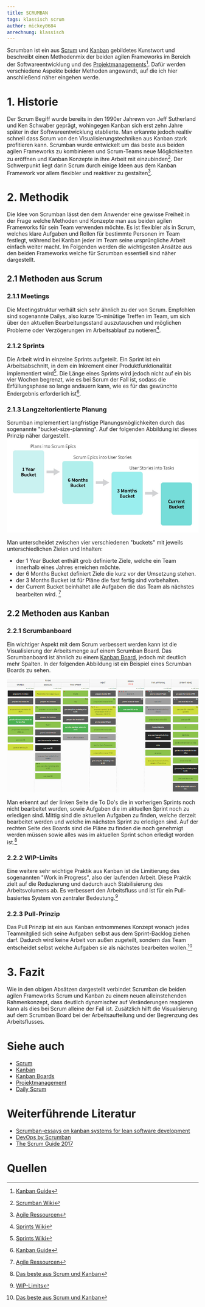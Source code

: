 ```yaml
---
title: SCRUMBAN
tags: klassisch scrum
author: mickey0684
anrechnung: klassisch
---
```


Scrumban ist ein aus [Scrum](SCRUM.md) und [Kanban](Kanban.md) gebildetes Kunstwort und beschreibt einen Methodenmix der beiden agilen Frameworks im Bereich der Softwareentwicklung und des [Projektmanagements](Projektmanagement.md)[^1]. Dafür werden verschiedene Aspekte beider Methoden angewandt, auf die ich hier anschließend näher eingehen werde.

# 1. Historie
Der Scrum Begiff wurde bereits in den 1990er Jahrewn von Jeff Sutherland und Ken Schwaber geprägt, wohingegen Kanban sich erst zehn Jahre später in der Softwareentwicklung etablierte. Man erkannte jedoch realtiv schnell dass Scrum von den Visualisierungstechniken aus Kanban stark profitieren kann.
Scrumban wurde entwickelt um das beste aus beiden agilen Frameworks zu kombinieren und Scrum-Teams neue Möglichkeiten zu eröffnen und Kanban Konzepte in ihre Arbeit mit einzubinden[^2]. Der Schwerpunkt liegt darin Scrum durch einige Ideen aus dem Kanban Framework vor allem flexibler und reaktiver zu gestalten[^3].

# 2. Methodik
Die Idee von Scrumban lässt den dem Anwender eine gewisse Freiheit in der Frage welche Methoden und Konzepte man aus beiden agilen Frameworks für sein Team verwenden möchte. Es ist flexibler als in Scrum, welches klare Aufgaben und Rollen für bestimmte Personen im Team festlegt, während bei Kanban jeder im Team seine ursprüngliche Arbeit einfach weiter macht. Im Folgenden werden die wichtigesten Ansätze aus den beiden Frameworks welche für Scrumban essentiell sind näher dargestellt.

## 2.1 Methoden aus Scrum
### 2.1.1 Meetings 
Die Meetingstruktur verhält sich sehr ähnlich zu der von Scrum. Empfohlen sind sogenannte Dailys, also kurze 15-minütige Treffen im Team, um sich über den aktuellen Bearbeitungsstand auszutauschen und möglichen Probleme oder Verzögerungen im Arbeitsablauf zu notieren[^4].
### 2.1.2 Sprints
Die Arbeit wird in einzelne Sprints aufgeteilt. Ein Sprint ist ein Arbeitsabschnitt, in dem ein Inkrement einer Produktfunktionalität implementiert wird[^4]. Die Länge eines Sprints wird jedoch nicht auf ein bis vier Wochen begrenzt, wie es bei Scrum der Fall ist, sodass die Erfüllungsphase so lange andauern kann, wie es für das gewünchte Endergebnis erforderlich ist[^1].
### 2.1.3 Langzeitorientierte Planung
Scrumban implementiert langfristige Planungsmöglichkeiten durch das sogenannte "bucket-size-planning". Auf der folgenden Abbildung ist dieses Prinzip näher dargestellt. 
![bucket-size-planning](SCRUMBAN/Bucket-size-planning.jpg)

Man unterscheidet zwischen vier verschiedenen "buckets" mit jeweils unterschiedlichen Zielen und Inhalten:
* der 1 Year Bucket enthält grob definierte Ziele, welche ein Team innerhalb eines Jahres erreichen möchte.
* der 6 Months Bucket definiert Ziele die kurz vor der Umsetzung stehen.
* der 3 Months Bucket ist für Pläne die fast fertig sind vorbehalten.
* der Current Bucket beinhaltet alle Aufgaben die das Team als nächstes bearbeiten wird. [^3]
## 2.2 Methoden aus Kanban
### 2.2.1 Scrumbanboard
Ein wichtiger Aspekt mit dem Scrum verbessert werden kann ist die Visualisierung der Arbeitsmenge auf einem Scrumban Board. Das Scrumbanboard ist ähnlich zu einem [Kanban Board](Kanban_Boards.md), jedoch mit deutlich mehr Spalten. In der folgenden Abbildung ist ein Beispiel eines Scrumban Boards zu sehen.

![Scrumbanboard](SCRUMBAN/scrumban-kanban-and-scrum.jpeg)

Man erkennt auf der linken Seite die To Do's die in vorherigen Sprints noch nicht bearbeitet wurden, sowie Aufgaben die im aktuellen Sprint noch zu erledigen sind. Mittig sind die aktuellen Aufgaben zu finden, welche derzeit bearbeitet werden und welche im nächsten Sprint zu erledigen sind. Auf der rechten Seite des Boards sind die Pläne zu finden die noch genehmigt werden müssen sowie alles was im aktuellen Sprint schon erledigt worden ist.[^5]
### 2.2.2 WIP-Limits
Eine weitere sehr wichtige Praktik aus Kanban ist die Limitierung des sogenannten "Work in Progress", also der laufenden Arbeit. Diese Praktik zielt auf die Reduzierung und dadurch auch Stabilisierung des Arbeitsvolumens ab. Es verbessert den Arbeitsfluss und ist für ein Pull-basiertes System von zentraler Bedeutung.[^6]
### 2.2.3 Pull-Prinzip
Das Pull Prinzip ist ein aus Kanban entnommenes Konzept wonach jedes Teammitglied sich seine Aufgaben selbst aus dem Sprint-Backlog ziehen darf. Dadurch wird keine Arbeit von außen zugeteilt, sondern das Team entscheidet selbst welche Aufgaben sie als nächstes bearbeiten wollen.[^5]
# 3. Fazit
Wie in den obigen Absätzen dargestellt verbindet Scrumban die beiden agilen Frameworks Scrum und Kanban zu einem neuen alleinstehenden Rahmenkonzept, dass deutlich dynamischer auf Veränderungen reagieren kann als dies bei Scrum alleine der Fall ist. Zusätzlich hilft die Visualisierung auf dem Scrumban Board bei der Arbeitsaufteilung und der Begrenzung des Arbeitsflusses. 

# Siehe auch

* [Scrum](Scrum.md)
* [Kanban](Kanban.md)
* [Kanban Boards](Kanban_Boards.md)
* [Projektmanagement](Projektmanagement.md)
* [Daily Scrum](Daily_Scrum.md)

# Weiterführende Literatur

* [Scrumban-essays on kanban systems for lean software development](https://books.google.de/books?hl=de&lr=&id=SQFdAgAAQBAJ&oi=fnd&pg=PA7&dq=wip+limits+scrumban&ots=ca61YFYzSf&sig=lvA3ZpYKeCpF959zZPPAFbsO3vI&redir_esc=y#v=onepage&q=wip%20limits%20scrumban&f=false)
* [DevOps by Scrumban](https://link.springer.com/article/10.1365/s40702-017-0301-x)
* [The Scrum Guide 2017](https://scrumguides.org/docs/scrumguide/v2017/2017-Scrum-Guide-US.pdf)

# Quellen

[^1]: [Kanban Guide](https://kanbantool.com/de/kanban-guide)
[^2]: [Scrumban Wiki](https://en.wikipedia.org/wiki/Scrumban#Tooling)
[^3]: [Agile Ressourcen](https://teamhood.com/de/agile-ressourcen/was-ist-scrumban/)
[^4]: [Sprints Wiki](https://de.wikipedia.org/wiki/Scrum#Sprint)
[^5]: [Das beste aus Scrum und Kanban](https://www.agile-heroes.de/magazine/scrumban-das-beste-aus-scrum-und-kanban-einfach-erklaert/)
[^6]: [WIP-Limits](https://www.scrum.org/resources/blog/limiting-work-progress-wip-scrum-kanban-what-when-who-how)
